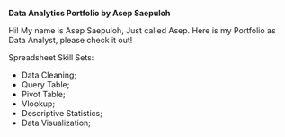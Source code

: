 **Data Analytics Portfolio by Asep Saepuloh**

Hi! My name is Asep Saepuloh, Just called Asep. Here is my Portfolio as Data Analyst, please check it out!

Spreadsheet Skill Sets:
  - Data Cleaning;
  - Query Table;
  - Pivot Table;
  - Vlookup;
  - Descriptive Statistics;
  - Data Visualization;


